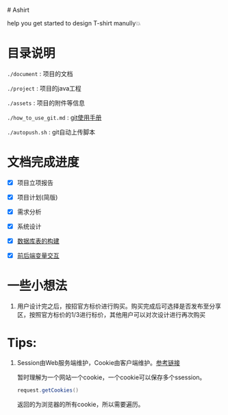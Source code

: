 ﻿﻿﻿﻿﻿﻿﻿﻿﻿﻿# Ashirt

help you get started to design T-shirt manully:boom:



# 目录说明

```./document``` : 项目的文档

```./project``` : 项目的java工程

```./assets```  : 项目的附件等信息

```./how_to_use_git.md``` : [git使用手册](./how_to_use_git.md)

```./autopush.sh``` : git自动上传脚本

# 文档完成进度

- [x] 项目立项报告
- [x] 项目计划(简版)
- [x] 需求分析
- [x] 系统设计
- [x] [数据库表的构建](./document/database_config.md)
- [x] [前后端变量交互](./document/variable_interaction.md)


# 一些小想法

1. 用户设计完之后，按招官方标价进行购买。购买完成后可选择是否发布至分享区，按照官方标价的1/3进行标价，其他用户可以对次设计进行再次购买

# Tips:

1. Session由Web服务端维护，Cookie由客户端维护。[参考链接](https://blog.csdn.net/vbirdbest/article/details/89204972)

   暂时理解为一个网站一个cookie，一个cookie可以保存多个ssession。

   ```java
   request.getCookies()
   ```

   返回的为浏览器的所有cookie，所以需要遍历。
